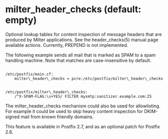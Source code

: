 # milter_header_checks (default: empty)
 Optional lookup tables for content inspection of message headers
that are produced by Milter applications. See the header\_checks(5)
manual page available actions. Currently, PREPEND is not implemented.



 The following example sends all mail that is marked as SPAM to
a spam handling machine. Note that matches are case-insensitive
by default. 



```

/etc/postfix/main.cf:
    milter\_header\_checks = pcre:/etc/postfix/milter\_header\_checks

```


```

/etc/postfix/milter\_header\_checks:
    /^X-SPAM-FLAG:\s+YES/ FILTER mysmtp:sanitizer.example.com:25

```

 The milter\_header\_checks mechanism could also be used for
allowlisting. For example it could be used to skip heavy content
inspection for DKIM-signed mail from known friendly domains. 


 This feature is available in Postfix 2.7, and as an optional
patch for Postfix 2.6. 


